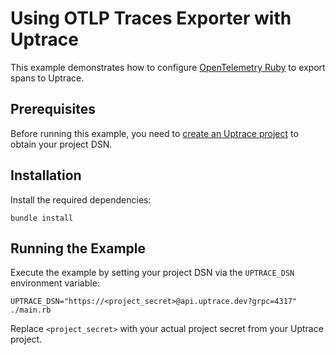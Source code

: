 # Using OTLP Traces Exporter with Uptrace

This example demonstrates how to configure
[OpenTelemetry Ruby](https://uptrace.dev/get/opentelemetry-ruby) to export spans to Uptrace.

## Prerequisites

Before running this example, you need to [create an Uptrace project](https://uptrace.dev/get) to
obtain your project DSN.

## Installation

Install the required dependencies:

```shell
bundle install
```

## Running the Example

Execute the example by setting your project DSN via the `UPTRACE_DSN` environment variable:

```shell
UPTRACE_DSN="https://<project_secret>@api.uptrace.dev?grpc=4317" ./main.rb
```

Replace `<project_secret>` with your actual project secret from your Uptrace project.
